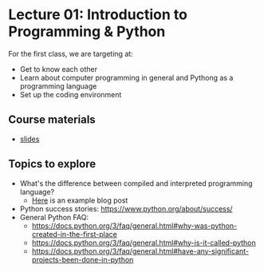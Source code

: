 # Lecture 01: Introduction to Programming & Python

For the first class, we are targeting at:
* Get to know each other
* Learn about computer programming in general and Pythong as a programming language
* Set up the coding environment

## Course materials
* [slides](https://docs.google.com/presentation/d/1Q35y-fWR4LwFnihzVuaolTxWZ5rCQaf694ZdCtju6yw/edit#slide=id.p)

## Topics to explore
* What's the difference between compiled and interpreted programming language?
  * [Here](https://www.freecodecamp.org/news/compiled-versus-interpreted-languages/) is an example blog post
* Python success stories: https://www.python.org/about/success/
* General Python FAQ: 
  * https://docs.python.org/3/faq/general.html#why-was-python-created-in-the-first-place
  * https://docs.python.org/3/faq/general.html#why-is-it-called-python
  * https://docs.python.org/3/faq/general.html#have-any-significant-projects-been-done-in-python
